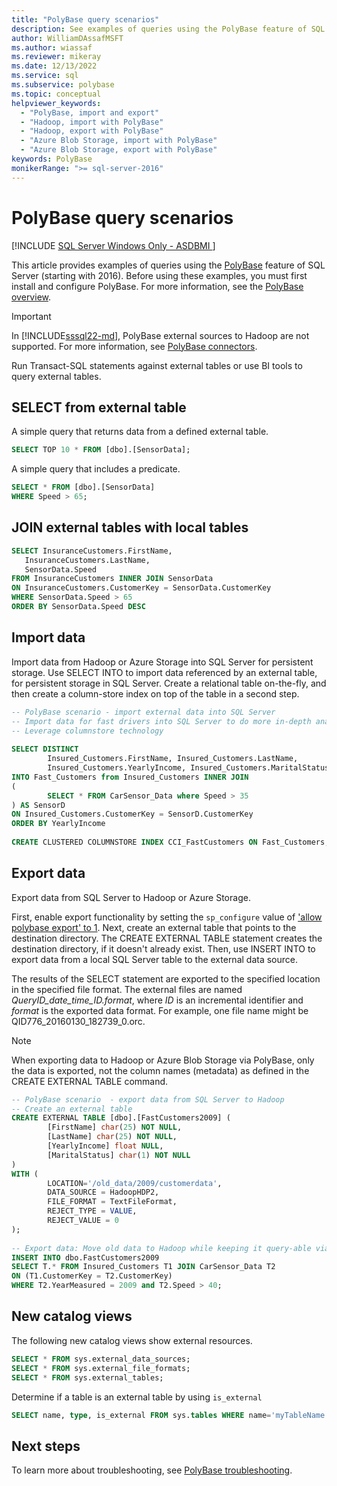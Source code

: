 ```yaml
---
title: "PolyBase query scenarios"
description: See examples of queries using the PolyBase feature of SQL Server, including SELECT, JOIN external with local tables, import/export data, and new catalog views.
author: WilliamDAssafMSFT
ms.author: wiassaf
ms.reviewer: mikeray
ms.date: 12/13/2022
ms.service: sql
ms.subservice: polybase
ms.topic: conceptual
helpviewer_keywords:
  - "PolyBase, import and export"
  - "Hadoop, import with PolyBase"
  - "Hadoop, export with PolyBase"
  - "Azure Blob Storage, import with PolyBase"
  - "Azure Blob Storage, export with PolyBase"
keywords: PolyBase
monikerRange: ">= sql-server-2016"
---
```

# PolyBase query scenarios

[!INCLUDE [SQL Server Windows Only - ASDBMI ](../../includes/applies-to-version/sql-windows-only-asdbmi.md)]

This article provides examples of queries using the [PolyBase](../../relational-databases/polybase/polybase-guide.md) feature of SQL Server (starting with 2016). Before using these examples, you must first install and configure PolyBase. For more information, see the [PolyBase overview](polybase-guide.md).

> [!IMPORTANT]  
> In [!INCLUDE[sssql22-md](../../includes/sssql22-md.md)], PolyBase external sources to Hadoop are not supported. For more information, see [PolyBase connectors](polybase-guide.md#polybase-connectors).

Run Transact-SQL statements against external tables or use BI tools to query external tables.

## SELECT from external table

A simple query that returns data from a defined external table.

```sql
SELECT TOP 10 * FROM [dbo].[SensorData];
```

A simple query that includes a predicate.

```sql
SELECT * FROM [dbo].[SensorData]
WHERE Speed > 65;
```

## JOIN external tables with local tables

```sql
SELECT InsuranceCustomers.FirstName,
   InsuranceCustomers.LastName,
   SensorData.Speed
FROM InsuranceCustomers INNER JOIN SensorData
ON InsuranceCustomers.CustomerKey = SensorData.CustomerKey
WHERE SensorData.Speed > 65
ORDER BY SensorData.Speed DESC
```

## Import data

Import data from Hadoop or Azure Storage into SQL Server for persistent storage. Use SELECT INTO to import data referenced by an external table, for persistent storage in SQL Server. Create a relational table on-the-fly, and then create a column-store index on top of the table in a second step.

```sql
-- PolyBase scenario - import external data into SQL Server
-- Import data for fast drivers into SQL Server to do more in-depth analysis
-- Leverage columnstore technology
  
SELECT DISTINCT
        Insured_Customers.FirstName, Insured_Customers.LastName,
        Insured_Customers.YearlyIncome, Insured_Customers.MaritalStatus
INTO Fast_Customers from Insured_Customers INNER JOIN
(
        SELECT * FROM CarSensor_Data where Speed > 35
) AS SensorD
ON Insured_Customers.CustomerKey = SensorD.CustomerKey
ORDER BY YearlyIncome
  
CREATE CLUSTERED COLUMNSTORE INDEX CCI_FastCustomers ON Fast_Customers;
```

## Export data

Export data from SQL Server to Hadoop or Azure Storage.

First, enable export functionality by setting the `sp_configure` value of ['allow polybase export' to 1](../../database-engine/configure-windows/allow-polybase-export.md). Next, create an external table that points to the destination directory. The CREATE EXTERNAL TABLE statement creates the destination directory, if it doesn't already exist. Then, use INSERT INTO to export data from a local SQL Server table to the external data source.

The results of the SELECT statement are exported to the specified location in the specified file format. The external files are named *QueryID_date_time_ID.format*, where *ID* is an incremental identifier and *format* is the exported data format. For example, one file name might be QID776_20160130_182739_0.orc.

> [!NOTE]  
> When exporting data to Hadoop or Azure Blob Storage via PolyBase, only the data is exported, not the column names (metadata) as defined in the CREATE EXTERNAL TABLE command.

```sql
-- PolyBase scenario  - export data from SQL Server to Hadoop
-- Create an external table
CREATE EXTERNAL TABLE [dbo].[FastCustomers2009] (
        [FirstName] char(25) NOT NULL,
        [LastName] char(25) NOT NULL,
        [YearlyIncome] float NULL,
        [MaritalStatus] char(1) NOT NULL
)
WITH (
        LOCATION='/old_data/2009/customerdata',
        DATA_SOURCE = HadoopHDP2,
        FILE_FORMAT = TextFileFormat,
        REJECT_TYPE = VALUE,
        REJECT_VALUE = 0
);
  
-- Export data: Move old data to Hadoop while keeping it query-able via an external table.
INSERT INTO dbo.FastCustomers2009
SELECT T.* FROM Insured_Customers T1 JOIN CarSensor_Data T2
ON (T1.CustomerKey = T2.CustomerKey)
WHERE T2.YearMeasured = 2009 and T2.Speed > 40;
```

## New catalog views

The following new catalog views show external resources.

```sql
SELECT * FROM sys.external_data_sources;
SELECT * FROM sys.external_file_formats;
SELECT * FROM sys.external_tables;
```

 Determine if a table is an external table by using `is_external`

```sql
SELECT name, type, is_external FROM sys.tables WHERE name='myTableName'
```

## Next steps

To learn more about troubleshooting, see [PolyBase troubleshooting](../../relational-databases/polybase/polybase-troubleshooting.md).
